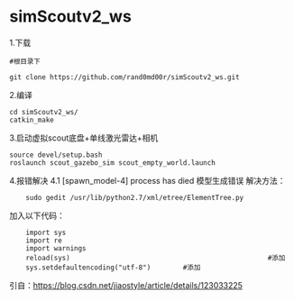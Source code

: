 # simScoutv2_ws

1.下载

    #根目录下
    
    git clone https://github.com/rand0md00r/simScoutv2_ws.git

2.编译
    
    cd simScoutv2_ws/
    catkin_make
    
3.启动虚拟scout底盘+单线激光雷达+相机
    
    source devel/setup.bash 
    roslaunch scout_gazebo_sim scout_empty_world.launch

4.报错解决
4.1 [spawn_model-4] process has died    模型生成错误
    解决方法：
    
        sudo gedit /usr/lib/python2.7/xml/etree/ElementTree.py

加入以下代码：

        import sys
        import re
        import warnings
        reload(sys)                                                 #添加
        sys.setdefaultencoding("utf-8")        #添加


引自：https://blog.csdn.net/jiaostyle/article/details/123033225
